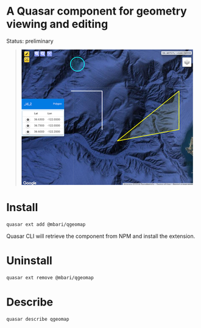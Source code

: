 # A Quasar component for geometry viewing and editing

Status: preliminary

> ![](ss.png)

# Install
```bash
quasar ext add @mbari/qgeomap
```
Quasar CLI will retrieve the component from NPM and install the extension.

# Uninstall
```bash
quasar ext remove @mbari/qgeomap
```

# Describe
```bash
quasar describe qgeomap
```
